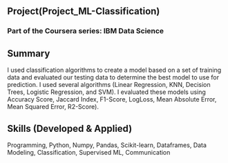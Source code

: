 ## Project(Project_ML-Classification)
### Part of the Coursera series: IBM Data Science
    
## Summary
I used classification algorithms to create a model based on a set of training data and evaluated our testing data to determine the best model to use for prediction.  I used several algorithms (Linear Regression, KNN, Decision Trees, Logistic Regression, and SVM).  I evaluated these models using Accuracy Score, Jaccard Index, F1-Score, LogLoss, Mean Absolute Error, Mean Squared Error, R2-Score).  

## Skills (Developed & Applied)
Programming, Python, Numpy, Pandas, Scikit-learn, Dataframes, Data Modeling, Classification, Supervised ML, Communication
    